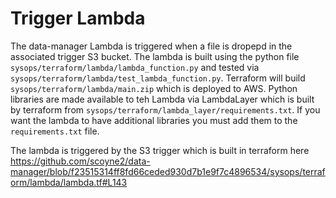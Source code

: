 # Trigger Lambda
The data-manager Lambda is triggered when a file is dropepd in the associated trigger S3 bucket. The lambda is built
using the python file `sysops/terraform/lambda/lambda_function.py` and tested via `sysops/terraform/lambda/test_lambda_function.py`.
Terraform will build `sysops/terraform/lambda/main.zip` which is deployed to AWS. Python libraries are made available to teh Lambda via
LambdaLayer which is built by terraform from `sysops/terraform/lambda_layer/requirements.txt`. If you want the lambda to have additional libraries
you must add them to the `requirements.txt` file.

The lambda is triggered by the S3 trigger which is built in terraform here https://github.com/scoyne2/data-manager/blob/f23515314ff8fd66ceded930d7b1e9f7c4896534/sysops/terraform/lambda/lambda.tf#L143

